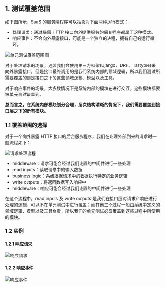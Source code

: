 ## 1. 测试覆盖范围

如下图所示，SaaS 的服务端程序可以抽象为下面两种运行模式：

- 处理请求：通过暴露 HTTP 接口向外提供服务的后台程序都属于这种模式。
- 响应事件：不会向外暴露接口，可能是一个独立的进程，拥有自己的运行循环。

![单元测试覆盖范围图](./media/test_scope.png)

对于处理请求的场景，通常我们会使用第三方框架(Django、DRF、Tastypie)来向外暴露接口，但是接口最终调用的是我们系统内部的领域逻辑，所以我们测试所需要覆盖的则是接口之下的这些领域逻辑、模型以及工具。

对于响应事件的场景，大多数情况下是系统内部的模块在进行交互，这些模块都要被单元测试覆盖到。

**总而言之，在系统内部模块划分合理，层次结构清晰的情况下，我们需要覆盖到接口层之下的所有模块。**

### 1.1 覆盖范围的选择

对于一个向外暴露 HTTP 接口的后台服务程序，我们在处理外部到来的请求时一般流程如下：

![请求处理流程](./media/test_scope_choose.png)

- middleware：请求可能会经过我们设置的中间件进行一些处理
- read inputs：读取请求中的输入数据
- business logic：系统根据请求中的数据执行特定的业务逻辑
- write outputs：将返回数据写入响应中
- middleware：响应可能会经过我们设置的中间件进行一些处理

在这个流程中，read inputs 及 write outputs 是我们在接口层对请求和响应进行处理的逻辑，可以不在单元测试中进行覆盖；而其他三个过程一般由系统中定义的领域逻辑、模型以及工具负责，所以我们的单元测试必须覆盖到这些过程中所使用的模块。

### 1.2 实例

#### 1.2.1 响应请求

![响应请求](./media/request_process.png)

#### 1.2.2 响应事件

![响应事件](./media/event_process.png)
